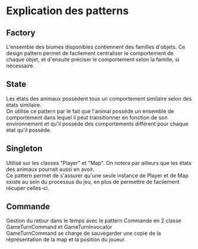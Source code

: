 # Explication des patterns

## Factory
L'ensemble des biomes disponibles contiennent des familles d'objets. Ce design pattern permet de facilement centraliser le comportement de chaque objet, et d'ensuite préciser le comportement selon la famille, si nécessaire.  

## State
Les états des animaux possèdent tous un comportement similaire selon des états similaire.  
On utilise ce pattern par le fait que l'animal possède un ensemble de comportement dans lequel il peut transitionner en fonction de son environnement et qu'il possède des comportements différent pour chaque état qu'il possède.  

## Singleton
Utilisé sur les classes "Player" et "Map". On notera par ailleurs que les états des animaux pourrait aussi en avoir.  
Ce pattern permet de s'assurer qu'une seule instance de Player et de Map existe au sein du processus du jeu, en plus de permettre de facilement récuper celles-ci.  

## Commande
Gestion du retour dans le temps avec le pattern Commande en 2 classe GameTurnCommand et GameTurnInvocator  
GameTurnCommand se charge de sauvegarder une copie de la réprésentation de la map et la position du joueur.  